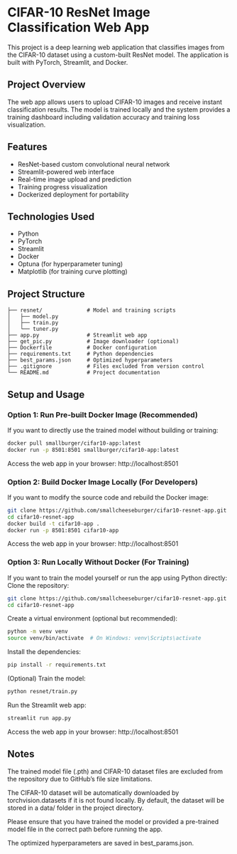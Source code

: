 # CIFAR-10 ResNet Image Classification Web App

This project is a deep learning web application that classifies images from the CIFAR-10 dataset using a custom-built ResNet model. The application is built with PyTorch, Streamlit, and Docker.

## Project Overview

The web app allows users to upload CIFAR-10 images and receive instant classification results. The model is trained locally and the system provides a training dashboard including validation accuracy and training loss visualization.

## Features

- ResNet-based custom convolutional neural network
- Streamlit-powered web interface
- Real-time image upload and prediction
- Training progress visualization
- Dockerized deployment for portability

## Technologies Used

- Python
- PyTorch
- Streamlit
- Docker
- Optuna (for hyperparameter tuning)
- Matplotlib (for training curve plotting)

## Project Structure

```text
├── resnet/              # Model and training scripts
│   ├── model.py
│   ├── train.py
│   └── tuner.py
├── app.py               # Streamlit web app
├── get_pic.py           # Image downloader (optional)
├── Dockerfile           # Docker configuration
├── requirements.txt     # Python dependencies
├── best_params.json     # Optimized hyperparameters
├── .gitignore           # Files excluded from version control
└── README.md            # Project documentation
```
## Setup and Usage
### Option 1: Run Pre-built Docker Image (Recommended)
If you want to directly use the trained model without building or training:
```bash
docker pull smallburger/cifar10-app:latest
docker run -p 8501:8501 smallburger/cifar10-app:latest
```
Access the web app in your browser:
http://localhost:8501
### Option 2: Build Docker Image Locally (For Developers)
If you want to modify the source code and rebuild the Docker image:
```bash
git clone https://github.com/smallcheeseburger/cifar10-resnet-app.git
cd cifar10-resnet-app
docker build -t cifar10-app .
docker run -p 8501:8501 cifar10-app
```
Access the web app in your browser:
http://localhost:8501
### Option 3: Run Locally Without Docker (For Training)
If you want to train the model yourself or run the app using Python directly:
Clone the repository:
```bash
git clone https://github.com/smallcheeseburger/cifar10-resnet-app.git
cd cifar10-resnet-app
```
Create a virtual environment (optional but recommended):
```bash
python -m venv venv
source venv/bin/activate  # On Windows: venv\Scripts\activate
```
Install the dependencies:
```bash
pip install -r requirements.txt
```
(Optional) Train the model:
```bash
python resnet/train.py
```
Run the Streamlit web app:
```bash
streamlit run app.py
```
Access the web app in your browser:
http://localhost:8501

## Notes
The trained model file (.pth) and CIFAR-10 dataset files are excluded from the repository due to GitHub’s file size limitations.

The CIFAR-10 dataset will be automatically downloaded by torchvision.datasets if it is not found locally. By default, the dataset will be stored in a data/ folder in the project directory.

Please ensure that you have trained the model or provided a pre-trained model file in the correct path before running the app.

The optimized hyperparameters are saved in best_params.json.